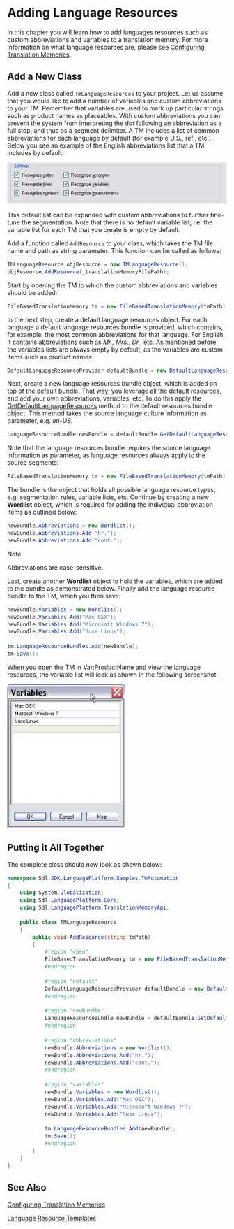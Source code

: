 Adding Language Resources
==

In this chapter you will learn how to add languages resources such as custom abbreviations and variables to a translation memory. For more information on what language resources are, please see [Configuring Translation Memories](configuring_translation_memories.md).

Add a New Class
--

Add a new class called ```TmLanguageResources``` to your project. Let us assume that you would like to add a number of variables and custom abbreviations to your TM. Remember that variables are used to mark up particular strings such as product names as placeables. With custom abbreviations you can prevent the system from interpreting the dot following an abbreviation as a full stop, and thus as a segment delimiter. A TM includes a list of common abbreviations for each language by default (for example U.S., ref., etc.). Below you see an example of the English abbreviations list that a TM includes by default:

![RecognitionSettings](images/RecognitionSettings.jpg)

This default list can be expanded with custom abbreviations to further fine-tune the segmentation. Note that there is *no* default variable list, i.e. the variable list for each TM that you create is empty by default.

Add a function called ```AddResource``` to your class, which takes the TM file name and path as string parameter. This function can be called as follows:

```cs
TMLanguageResource objResource = new TMLanguageResource();
objResource.AddResource(_translationMemoryFilePath);
```

Start by opening the TM to which the custom abbreviations and variables should be added:

```cs
FileBasedTranslationMemory tm = new FileBasedTranslationMemory(tmPath);
```

In the next step, create a default language resources object. For each language a default language resources bundle is provided, which contains, for example, the most common abbreviations for that language. For English, it contains abbreviations such as *Mr., Mrs., Dr.*, etc. As mentioned before, the variables lists are always empty by default, as the variables are custom items such as product names.

```cs
DefaultLanguageResourceProvider defaultBundle = new DefaultLanguageResourceProvider();
```

Next, create a new language resources bundle object, which is added on top of the default bundle. That way, you leverage all the default resources, and add your own abbreviations, variables, etc. To do this apply the [GetDefaultLanguageResources](../../api/translationmemory/Sdl.LanguagePlatform.TranslationMemoryApi.DefaultLanguageResourceProvider.yml#Sdl_LanguagePlatform_TranslationMemoryApi_DefaultLanguageResourceProvider_GetDefaultLanguageResources_System_Globalization_CultureInfo_) method to the default resources bundle object. This method takes the source language culture information as parameter, e.g. *en-US*.

```cs
LanguageResourceBundle newBundle = defaultBundle.GetDefaultLanguageResources(CultureInfo.GetCultureInfo("en-US"));
```

Note that the language resources bundle requires the source language information as parameter, as language resources always apply to the source segments:


```cs
FileBasedTranslationMemory tm = new FileBasedTranslationMemory(tmPath);
```

The bundle is the object that holds all possible language resource types, e.g. segmentation rules, variable lists, etc. Continue by creating a new **Wordlist** object, which is required for adding the individual abbreviation items as outlined below:

```cs
newBundle.Abbreviations = new Wordlist();
newBundle.Abbreviations.Add("hr.");
newBundle.Abbreviations.Add("cont.");
```

>[!NOTE]
>
>Abbreviations are case-sensitive.


Last, create another **Wordlist** object to hold the variables, which are added to the bundle as demonstrated below. Finally add the language resource bundle to the TM, which you then save:

```cs
newBundle.Variables = new Wordlist();
newBundle.Variables.Add("Mac OSX");
newBundle.Variables.Add("Microsoft Windows 7");
newBundle.Variables.Add("Suse Linux");

tm.LanguageResourceBundles.Add(newBundle);
tm.Save();
```

When you open the TM in <Var:ProductName> and view the language resources, the variable list will look as shown in the following screenshot:


![VariablesList](images/VariablesList.jpg)


Putting it All Together
--

The complete class should now look as shown below:

```cs
namespace Sdl.SDK.LanguagePlatform.Samples.TmAutomation
{
    using System.Globalization;
    using Sdl.LanguagePlatform.Core;
    using Sdl.LanguagePlatform.TranslationMemoryApi;

    public class TMLanguageResource
    {
        public void AddResource(string tmPath)
        {
            #region "open"
            FileBasedTranslationMemory tm = new FileBasedTranslationMemory(tmPath);
            #endregion

            #region "default"
            DefaultLanguageResourceProvider defaultBundle = new DefaultLanguageResourceProvider();
            #endregion

            #region "newBundle"
            LanguageResourceBundle newBundle = defaultBundle.GetDefaultLanguageResources(CultureInfo.GetCultureInfo("en-US"));
            #endregion

            #region "abbreviations"
            newBundle.Abbreviations = new Wordlist();
            newBundle.Abbreviations.Add("hr.");
            newBundle.Abbreviations.Add("cont.");
            #endregion

            #region "variables"
            newBundle.Variables = new Wordlist();
            newBundle.Variables.Add("Mac OSX");
            newBundle.Variables.Add("Microsoft Windows 7");
            newBundle.Variables.Add("Suse Linux");

            tm.LanguageResourceBundles.Add(newBundle);
            tm.Save();
            #endregion
        }
    }
}
```

See Also
--



[Configuring Translation Memories](configuring_translation_memories.md)

[Language Resource Templates](language_resource_templates.md)


